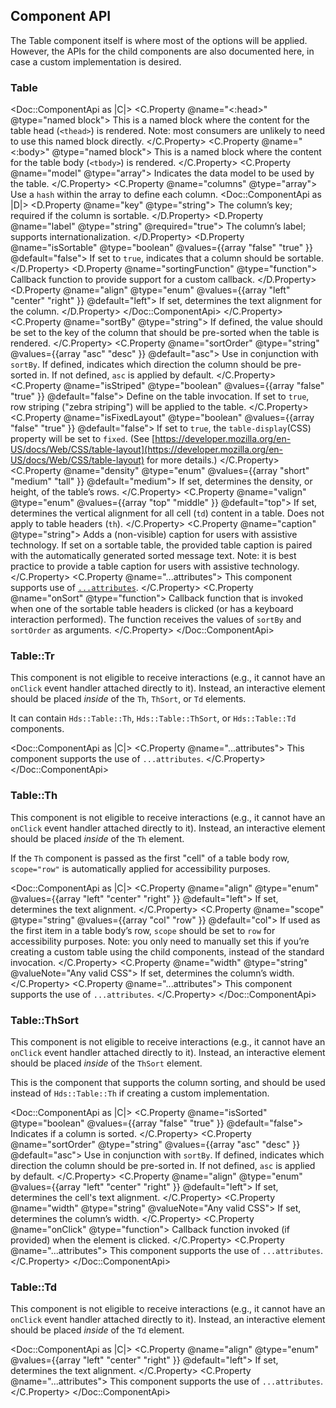 ## Component API

The Table component itself is where most of the options will be applied. However, the APIs for the child components are also documented here, in case a custom implementation is desired.

### Table

<Doc::ComponentApi as |C|>
  <C.Property @name="<:head>" @type="named block">
    This is a named block where the content for the table head (`<thead>`) is rendered. Note: most consumers are unlikely to need to use this named block directly.
  </C.Property>
  <C.Property @name="<:body>" @type="named block">
    This is a named block where the content for the table body (`<tbody>`) is rendered.
  </C.Property>
  <C.Property @name="model" @type="array">
    Indicates the data model to be used by the table.
  </C.Property>
  <C.Property @name="columns" @type="array">
  Use a `hash` within the array to define each column.
    <Doc::ComponentApi as |D|>
      <D.Property @name="key" @type="string">
      The column’s key; required if the column is sortable.
      </D.Property>
      <D.Property @name="label" @type="string" @required="true">
      The column’s label; supports internationalization.
      </D.Property>
      <D.Property @name="isSortable" @type="boolean" @values={{array "false" "true" }} @default="false">
      If set to `true`, indicates that a column should be sortable.
      </D.Property>
      <D.Property @name="sortingFunction" @type="function">
      Callback function to provide support for a custom callback.
      </D.Property>
      <D.Property @name="align" @type="enum" @values={{array "left" "center" "right" }} @default="left">
        If set, determines the text alignment for the column.
      </D.Property>
    </Doc::ComponentApi>
  </C.Property>
  <C.Property @name="sortBy" @type="string">
    If defined, the value should be set to the key of the column that should be pre-sorted when the table is rendered.
  </C.Property>
  <C.Property @name="sortOrder" @type="string" @values={{array "asc" "desc" }} @default="asc">
    Use in conjunction with `sortBy`. If defined, indicates which direction the column should be pre-sorted in. If not defined, `asc` is applied by default.
  </C.Property>
  <C.Property @name="isStriped" @type="boolean" @values={{array "false" "true" }} @default="false">
    Define on the table invocation. If set to `true`, row striping ("zebra striping") will be applied to the table.
  </C.Property>
  <C.Property @name="isFixedLayout" @type="boolean" @values={{array "false" "true" }} @default="false">
    If set to `true`, the `table-display`(CSS) property will be set to `fixed`. (See [https://developer.mozilla.org/en-US/docs/Web/CSS/table-layout](https://developer.mozilla.org/en-US/docs/Web/CSS/table-layout) for more details.)
  </C.Property>
  <C.Property @name="density" @type="enum" @values={{array "short" "medium" "tall" }} @default="medium">
    If set, determines the density, or height, of the table’s rows.
  </C.Property>
  <C.Property @name="valign" @type="enum" @values={{array "top" "middle" }} @default="top">
    If set, determines the vertical alignment for all cell (`td`) content in a table. Does not apply to table headers (`th`).
  </C.Property>
  <C.Property @name="caption" @type="string">
    Adds a (non-visible) caption for users with assistive technology. If set on a sortable table, the provided table caption is paired with the automatically generated sorted message text. Note: it is best practice to provide a table caption for users with assistive technology.
  </C.Property>
  <C.Property @name="...attributes">
    This component supports use of [`...attributes`](https://guides.emberjs.com/release/in-depth-topics/patterns-for-components/#toc_attribute-ordering).
  </C.Property>
  <C.Property @name="onSort" @type="function">
    Callback function that is invoked when one of the sortable table headers is clicked (or has a keyboard interaction performed). The function receives the values of `sortBy` and `sortOrder` as arguments.
  </C.Property>
</Doc::ComponentApi>

### Table::Tr

This component is not eligible to receive interactions (e.g., it cannot have an `onClick` event handler attached directly to it). Instead, an interactive element should be placed _inside_ of the `Th`, `ThSort`, or `Td` elements.

It can contain `Hds::Table::Th`, `Hds::Table::ThSort`, or `Hds::Table::Td` components.

<Doc::ComponentApi as |C|>
    <C.Property @name="...attributes">
    This component supports the use of `...attributes`.
  </C.Property>
</Doc::ComponentApi>

### Table::Th

This component is not eligible to receive interactions (e.g., it cannot have an `onClick` event handler attached directly to it). Instead, an interactive element should be placed _inside_ of the `Th` element.

If the `Th` component is passed as the first "cell" of a table body row, `scope="row"` is automatically applied for accessibility purposes.

<Doc::ComponentApi as |C|>
  <C.Property @name="align" @type="enum" @values={{array "left" "center" "right" }} @default="left">
    If set, determines the text alignment.
  </C.Property>
  <C.Property @name="scope" @type="string" @values={{array "col" "row" }} @default="col">
    If used as the first item in a table body’s row, `scope` should be set to `row` for accessibility purposes. Note: you only need to manually set this if you’re creating a custom table using the child components, instead of the standard invocation.
  </C.Property>
  <C.Property @name="width" @type="string" @valueNote="Any valid CSS">
    If set, determines the column’s width.
  </C.Property>
  <C.Property @name="...attributes">
    This component supports the use of `...attributes`.
  </C.Property>
</Doc::ComponentApi>

### Table::ThSort

This component is not eligible to receive interactions (e.g., it cannot have an `onClick` event handler attached directly to it). Instead, an interactive element should be placed _inside_ of the `ThSort` element.

This is the component that supports the column sorting, and should be used instead of `Hds::Table::Th` if creating a custom implementation.

<Doc::ComponentApi as |C|>
  <C.Property @name="isSorted" @type="boolean" @values={{array "false" "true" }} @default="false">
    Indicates if a column is sorted.
  </C.Property>
  <C.Property @name="sortOrder" @type="string" @values={{array "asc" "desc" }} @default="asc">
    Use in conjunction with `sortBy`. If defined, indicates which direction the column should be pre-sorted in. If not defined, `asc` is applied by default.
  </C.Property>
  <C.Property @name="align" @type="enum" @values={{array "left" "center" "right" }} @default="left">
    If set, determines the cell's text alignment.
  </C.Property>
  <C.Property @name="width" @type="string" @valueNote="Any valid CSS">
    If set, determines the column’s width.
  </C.Property>
  <C.Property @name="onClick" @type="function">
    Callback function invoked (if provided) when the element is clicked.
  </C.Property>
  <C.Property @name="...attributes">
    This component supports the use of `...attributes`.
  </C.Property>
</Doc::ComponentApi>

### Table::Td

This component is not eligible to receive interactions (e.g., it cannot have an `onClick` event handler attached directly to it). Instead, an interactive element should be placed _inside_ of the `Td` element.

<Doc::ComponentApi as |C|>
  <C.Property @name="align" @type="enum" @values={{array "left" "center" "right" }} @default="left">
    If set, determines the text alignment.
  </C.Property>
  <C.Property @name="...attributes">
    This component supports the use of `...attributes`.
  </C.Property>
</Doc::ComponentApi>
